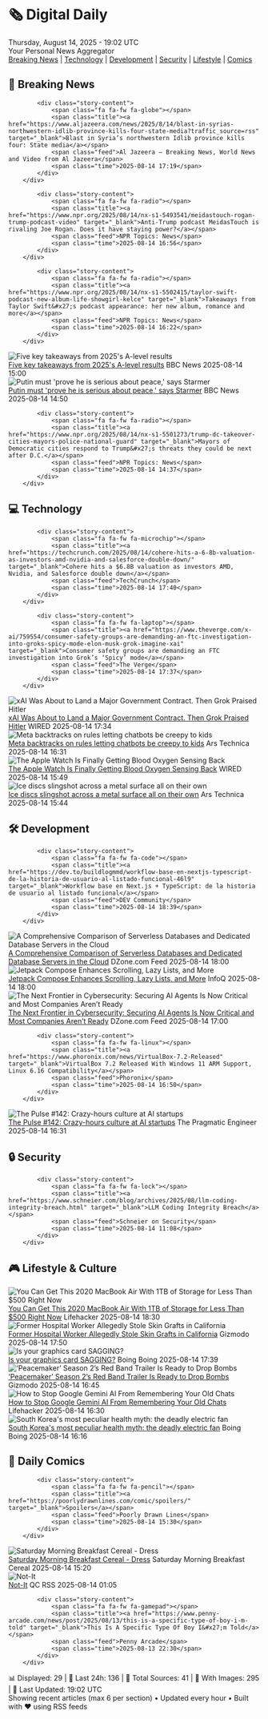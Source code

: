 <!-- Processing 54 RSS feeds at 2025-08-14 19:02:24 UTC -->
<!-- Processing: XKCD -->
<!-- Processing: Garfield -->
<!-- Processing: Cyanide & Happiness -->
<!-- Processing: Questionable Content -->
<!-- Processing: CNN Breaking News -->
<!-- Processing: BBC Breaking News -->
<!-- Processing: CBC News -->
<!-- Error processing https://rss.cbc.ca/lineup/topstories.xml: The read operation timed out -->
<!-- Processing: Associated Press Breaking -->
<!-- Processing: Guardian World News -->
<!-- Processing: Ars Technica -->
<!-- Processing: WIRED -->
<!-- Processing: Slashdot -->
<!-- Processing: Dev.to -->
<!-- Processing: StackOverflow Blog -->
<!-- Processing: Phoronix Linux News -->
<!-- Processing: It's FOSS -->
<!-- Processing: Red Hat Blog -->
<!-- Processing: InfoQ -->
<!-- Processing: DZone -->
<!-- Processing: Martin Fowler -->
<!-- Processing: Coding Horror -->
<!-- Processing: Lifehacker -->
<!-- Processing: Krebs on Security -->
<!-- Generated 9 new posts out of 23 feeds processed -->
<div class="newspaper-header">
    <h1 class="newspaper-title">🗞️ Digital Daily</h1>
    <div class="newspaper-date">Thursday, August 14, 2025 - 19:02 UTC</div>
    <div class="newspaper-subtitle">Your Personal News Aggregator</div>
</div>

<div class="newspaper-nav">
    <a href="#breaking">Breaking News</a> |
    <a href="#tech">Technology</a> |
    <a href="#dev">Development</a> |
    <a href="#security">Security</a> |
    <a href="#lifestyle">Lifestyle</a> |
    <a href="#webcomics">Comics</a>
</div>

<div class="news-section breaking-news" id="breaking">
<h2 class="section-header">🚨 Breaking News</h2>
<div class="stories-container">
<div class="story">
            
            <div class="story-content">
                <span class="fa fa-fw fa-globe"></span>
                <span class="title"><a href="https://www.aljazeera.com/news/2025/8/14/blast-in-syrias-northwestern-idlib-province-kills-four-state-media?traffic_source=rss" target="_blank">Blast in Syria’s northwestern Idlib province kills four: State media</a></span>
                <span class="feed">Al Jazeera – Breaking News, World News and Video from Al Jazeera</span>
                <span class="time">2025-08-14 17:19</span>
            </div>
        </div>
<div class="story">
            
            <div class="story-content">
                <span class="fa fa-fw fa-radio"></span>
                <span class="title"><a href="https://www.npr.org/2025/08/14/nx-s1-5493541/meidastouch-rogan-trump-podcast-video" target="_blank">Anti-Trump podcast MeidasTouch is rivaling Joe Rogan. Does it have staying power?</a></span>
                <span class="feed">NPR Topics: News</span>
                <span class="time">2025-08-14 16:56</span>
            </div>
        </div>
<div class="story">
            
            <div class="story-content">
                <span class="fa fa-fw fa-radio"></span>
                <span class="title"><a href="https://www.npr.org/2025/08/14/nx-s1-5502415/taylor-swift-podcast-new-album-life-showgirl-kelce" target="_blank">Takeaways from Taylor Swift&#x27;s podcast appearance: her new album, romance and more</a></span>
                <span class="feed">NPR Topics: News</span>
                <span class="time">2025-08-14 16:22</span>
            </div>
        </div>
<div class="story">
            <img src="https://ichef.bbci.co.uk/ace/standard/240/cpsprodpb/4c34/live/40722b60-791a-11f0-902c-1f79ecbf29bb.jpg" alt="Five key takeaways from 2025&#x27;s A-level results" class="story-image" loading="lazy" onerror="this.style.display='none'">
            <div class="story-content">
                <span class="fa fa-fw fa-flag"></span>
                <span class="title"><a href="https://www.bbc.com/news/articles/cz931kvldg4o?at_medium=RSS&at_campaign=rss" target="_blank">Five key takeaways from 2025&#x27;s A-level results</a></span>
                <span class="feed">BBC News</span>
                <span class="time">2025-08-14 15:00</span>
            </div>
        </div>
<div class="story">
            <img src="https://ichef.bbci.co.uk/ace/standard/240/cpsprodpb/46f6/live/783918c0-7914-11f0-889a-61231d511eb3.png" alt="Putin must &#x27;prove he is serious about peace,&#x27; says Starmer" class="story-image" loading="lazy" onerror="this.style.display='none'">
            <div class="story-content">
                <span class="fa fa-fw fa-earth-americas"></span>
                <span class="title"><a href="https://www.bbc.com/news/articles/cp37vg34g8jo?at_medium=RSS&at_campaign=rss" target="_blank">Putin must &#x27;prove he is serious about peace,&#x27; says Starmer</a></span>
                <span class="feed">BBC News</span>
                <span class="time">2025-08-14 14:50</span>
            </div>
        </div>
<div class="story">
            
            <div class="story-content">
                <span class="fa fa-fw fa-radio"></span>
                <span class="title"><a href="https://www.npr.org/2025/08/14/nx-s1-5501273/trump-dc-takeover-cities-mayors-police-national-guard" target="_blank">Mayors of Democratic cities respond to Trump&#x27;s threats they could be next after D.C.</a></span>
                <span class="feed">NPR Topics: News</span>
                <span class="time">2025-08-14 14:37</span>
            </div>
        </div>
</div>
</div>
<div class="news-section tech-news" id="tech">
<h2 class="section-header">💻 Technology</h2>
<div class="stories-container">
<div class="story">
            
            <div class="story-content">
                <span class="fa fa-fw fa-microchip"></span>
                <span class="title"><a href="https://techcrunch.com/2025/08/14/cohere-hits-a-6-8b-valuation-as-investors-amd-nvidia-and-salesforce-double-down/" target="_blank">Cohere hits a $6.8B valuation as investors AMD, Nvidia, and Salesforce double down</a></span>
                <span class="feed">TechCrunch</span>
                <span class="time">2025-08-14 17:40</span>
            </div>
        </div>
<div class="story">
            
            <div class="story-content">
                <span class="fa fa-fw fa-laptop"></span>
                <span class="title"><a href="https://www.theverge.com/x-ai/759554/consumer-safety-groups-are-demanding-an-ftc-investigation-into-groks-spicy-mode-elon-musk-grok-imagine-xai" target="_blank">Consumer safety groups are demanding an FTC investigation into Grok’s ‘Spicy’ mode</a></span>
                <span class="feed">The Verge</span>
                <span class="time">2025-08-14 17:37</span>
            </div>
        </div>
<div class="story">
            <img src="https://media.wired.com/photos/689e1b0baae93d4e6ed6635c/master/pass/Inside-Scramble-Get-AI-Into-US-Gov-Politics-AP23362616472935.jpg" alt="xAI Was About to Land a Major Government Contract. Then Grok Praised Hitler" class="story-image" loading="lazy" onerror="this.style.display='none'">
            <div class="story-content">
                <span class="fa fa-fw fa-bolt"></span>
                <span class="title"><a href="https://www.wired.com/story/xai-grok-government-contract-hitler/" target="_blank">xAI Was About to Land a Major Government Contract. Then Grok Praised Hitler</a></span>
                <span class="feed">WIRED</span>
                <span class="time">2025-08-14 17:34</span>
            </div>
        </div>
<div class="story">
            <img src="https://cdn.arstechnica.net/wp-content/uploads/2025/08/GettyImages-1262115345-500x500-1755186090.jpg" alt="Meta backtracks on rules letting chatbots be creepy to kids" class="story-image" loading="lazy" onerror="this.style.display='none'">
            <div class="story-content">
                <span class="fa fa-fw fa-cog"></span>
                <span class="title"><a href="https://arstechnica.com/tech-policy/2025/08/meta-backtracks-on-rules-letting-chatbots-be-creepy-to-kids/" target="_blank">Meta backtracks on rules letting chatbots be creepy to kids</a></span>
                <span class="feed">Ars Technica</span>
                <span class="time">2025-08-14 16:31</span>
            </div>
        </div>
<div class="story">
            <img src="https://media.wired.com/photos/689e02a625b63dd1a35cf2ee/master/pass/apple-watch-blood-pressure-gear-2215389016.jpg" alt="The Apple Watch Is Finally Getting Blood Oxygen Sensing Back" class="story-image" loading="lazy" onerror="this.style.display='none'">
            <div class="story-content">
                <span class="fa fa-fw fa-bolt"></span>
                <span class="title"><a href="https://www.wired.com/story/apple-watch-blood-oxygen-sensing-is-back/" target="_blank">The Apple Watch Is Finally Getting Blood Oxygen Sensing Back</a></span>
                <span class="feed">WIRED</span>
                <span class="time">2025-08-14 15:49</span>
            </div>
        </div>
<div class="story">
            <img src="https://cdn.arstechnica.net/wp-content/uploads/2025/08/icemoves1-500x500.jpg" alt="Ice discs slingshot across a metal surface all on their own" class="story-image" loading="lazy" onerror="this.style.display='none'">
            <div class="story-content">
                <span class="fa fa-fw fa-cog"></span>
                <span class="title"><a href="https://arstechnica.com/science/2025/08/ice-discs-slingshot-across-a-metal-surface-all-on-their-own/" target="_blank">Ice discs slingshot across a metal surface all on their own</a></span>
                <span class="feed">Ars Technica</span>
                <span class="time">2025-08-14 15:44</span>
            </div>
        </div>
</div>
</div>
<div class="news-section dev-news" id="dev">
<h2 class="section-header">🛠️ Development</h2>
<div class="stories-container">
<div class="story">
            
            <div class="story-content">
                <span class="fa fa-fw fa-code"></span>
                <span class="title"><a href="https://dev.to/buildlogmmd/workflow-base-en-nextjs-typescript-de-la-historia-de-usuario-al-listado-funcional-46l9" target="_blank">Workflow base en Next.js + TypeScript: de la historia de usuario al listado funcional</a></span>
                <span class="feed">DEV Community</span>
                <span class="time">2025-08-14 18:39</span>
            </div>
        </div>
<div class="story">
            <img src="https://dz2cdn1.dzone.com/thumbnail?fid=18559237&w=600" alt="A Comprehensive Comparison of Serverless Databases and Dedicated Database Servers in the Cloud" class="story-image" loading="lazy" onerror="this.style.display='none'">
            <div class="story-content">
                <span class="fa fa-fw fa-newspaper"></span>
                <span class="title"><a href="https://dzone.com/articles/a-comprehensive-comparison-of-serverless-databases" target="_blank">A Comprehensive Comparison of Serverless Databases and Dedicated Database Servers in the Cloud</a></span>
                <span class="feed">DZone.com Feed</span>
                <span class="time">2025-08-14 18:00</span>
            </div>
        </div>
<div class="story">
            <img src="https://res.infoq.com/news/2025/08/jetpack-compose-august-2025/en/headerimage/jetpack-compose1-2-1755191160585.jpeg" alt="Jetpack Compose Enhances Scrolling, Lazy Lists, and More" class="story-image" loading="lazy" onerror="this.style.display='none'">
            <div class="story-content">
                <span class="fa fa-fw fa-info-circle"></span>
                <span class="title"><a href="https://www.infoq.com/news/2025/08/jetpack-compose-august-2025/?utm_campaign=infoq_content&utm_source=infoq&utm_medium=feed&utm_term=global" target="_blank">Jetpack Compose Enhances Scrolling, Lazy Lists, and More</a></span>
                <span class="feed">InfoQ</span>
                <span class="time">2025-08-14 18:00</span>
            </div>
        </div>
<div class="story">
            <img src="https://dz2cdn1.dzone.com/thumbnail?fid=18559186&w=600" alt="The Next Frontier in Cybersecurity: Securing AI Agents Is Now Critical and Most Companies Aren’t Ready" class="story-image" loading="lazy" onerror="this.style.display='none'">
            <div class="story-content">
                <span class="fa fa-fw fa-newspaper"></span>
                <span class="title"><a href="https://dzone.com/articles/ai-agent-security-framework" target="_blank">The Next Frontier in Cybersecurity: Securing AI Agents Is Now Critical and Most Companies Aren’t Ready</a></span>
                <span class="feed">DZone.com Feed</span>
                <span class="time">2025-08-14 17:00</span>
            </div>
        </div>
<div class="story">
            
            <div class="story-content">
                <span class="fa fa-fw fa-linux"></span>
                <span class="title"><a href="https://www.phoronix.com/news/VirtualBox-7.2-Released" target="_blank">VirtualBox 7.2 Released With Windows 11 ARM Support, Linux 6.16 Compatibility</a></span>
                <span class="feed">Phoronix</span>
                <span class="time">2025-08-14 16:50</span>
            </div>
        </div>
<div class="story">
            <img src="https://substack-post-media.s3.amazonaws.com/public/images/81006632-dc65-4db1-8564-e5b2bcc131d8_420x300.png" alt="The Pulse #142: Crazy-hours culture at AI startups" class="story-image" loading="lazy" onerror="this.style.display='none'">
            <div class="story-content">
                <span class="fa fa-fw fa-wrench"></span>
                <span class="title"><a href="https://newsletter.pragmaticengineer.com/p/the-pulse-142" target="_blank">The Pulse #142: Crazy-hours culture at AI startups</a></span>
                <span class="feed">The Pragmatic Engineer</span>
                <span class="time">2025-08-14 16:31</span>
            </div>
        </div>
</div>
</div>
<div class="news-section security-news" id="security">
<h2 class="section-header">🔒 Security</h2>
<div class="stories-container">
<div class="story">
            
            <div class="story-content">
                <span class="fa fa-fw fa-lock"></span>
                <span class="title"><a href="https://www.schneier.com/blog/archives/2025/08/llm-coding-integrity-breach.html" target="_blank">LLM Coding Integrity Breach</a></span>
                <span class="feed">Schneier on Security</span>
                <span class="time">2025-08-14 11:08</span>
            </div>
        </div>
</div>
</div>
<div class="news-section lifestyle-news" id="lifestyle">
<h2 class="section-header">🎮 Lifestyle & Culture</h2>
<div class="stories-container">
<div class="story">
            <img src="https://lifehacker.com/imagery/articles/01K1Z37E3HAFG4SG23FFWX7FS9/hero-image.png" alt="You Can Get This 2020 MacBook Air With 1TB of Storage for Less Than $500 Right Now" class="story-image" loading="lazy" onerror="this.style.display='none'">
            <div class="story-content">
                <span class="fa fa-fw fa-life-ring"></span>
                <span class="title"><a href="https://lifehacker.com/tech/2020-macbook-air-1tb-stacksocial-sale?utm_medium=RSS" target="_blank">You Can Get This 2020 MacBook Air With 1TB of Storage for Less Than $500 Right Now</a></span>
                <span class="feed">Lifehacker</span>
                <span class="time">2025-08-14 18:30</span>
            </div>
        </div>
<div class="story">
            <img src="https://gizmodo.com/app/uploads/2025/08/skin-grafts.jpg" alt="Former Hospital Worker Allegedly Stole Skin Grafts in California" class="story-image" loading="lazy" onerror="this.style.display='none'">
            <div class="story-content">
                <span class="fa fa-fw fa-computer"></span>
                <span class="title"><a href="https://gizmodo.com/former-hospital-worker-allegedly-stole-skin-grafts-in-california-2000643125" target="_blank">Former Hospital Worker Allegedly Stole Skin Grafts in California</a></span>
                <span class="feed">Gizmodo</span>
                <span class="time">2025-08-14 17:50</span>
            </div>
        </div>
<div class="story">
            <img src="https://i0.wp.com/boingboing.net/wp-content/uploads/2025/08/Photo-Mrzeldaootfan-on-Reddit.jpg?fit=1080%2C712&amp;quality=60&amp;ssl=1" alt="Is your graphics card SAGGING?" class="story-image" loading="lazy" onerror="this.style.display='none'">
            <div class="story-content">
                <span class="fa fa-fw fa-arrow-right"></span>
                <span class="title"><a href="https://boingboing.net/2025/08/14/is-your-graphics-card-sagging.html" target="_blank">Is your graphics card SAGGING?</a></span>
                <span class="feed">Boing Boing</span>
                <span class="time">2025-08-14 17:39</span>
            </div>
        </div>
<div class="story">
            <img src="https://gizmodo.com/app/uploads/2025/08/Peacemaker-HBO-Max.jpg" alt="‘Peacemaker’ Season 2’s Red Band Trailer Is Ready to Drop Bombs" class="story-image" loading="lazy" onerror="this.style.display='none'">
            <div class="story-content">
                <span class="fa fa-fw fa-computer"></span>
                <span class="title"><a href="https://gizmodo.com/peacemaker-season-2-red-band-trailer-james-gunn-john-cena-2000643101" target="_blank">‘Peacemaker’ Season 2’s Red Band Trailer Is Ready to Drop Bombs</a></span>
                <span class="feed">Gizmodo</span>
                <span class="time">2025-08-14 16:45</span>
            </div>
        </div>
<div class="story">
            <img src="https://lifehacker.com/imagery/articles/01K2M7QCG63166V6EY1NJMSA57/hero-image.jpg" alt="How to Stop Google Gemini AI From Remembering Your Old Chats" class="story-image" loading="lazy" onerror="this.style.display='none'">
            <div class="story-content">
                <span class="fa fa-fw fa-life-ring"></span>
                <span class="title"><a href="https://lifehacker.com/tech/how-to-stop-google-gemini-ai-from-remembering-your-old-chats?utm_medium=RSS" target="_blank">How to Stop Google Gemini AI From Remembering Your Old Chats</a></span>
                <span class="feed">Lifehacker</span>
                <span class="time">2025-08-14 16:30</span>
            </div>
        </div>
<div class="story">
            <img src="https://i0.wp.com/boingboing.net/wp-content/uploads/2025/08/Korean_fans_closeup.jpg?fit=1200%2C786&amp;quality=60&amp;ssl=1" alt="South Korea&#x27;s most peculiar health myth: the deadly electric fan" class="story-image" loading="lazy" onerror="this.style.display='none'">
            <div class="story-content">
                <span class="fa fa-fw fa-arrow-right"></span>
                <span class="title"><a href="https://boingboing.net/2025/08/14/south-koreas-most-peculiar-health-myth-the-deadly-electric-fan.html" target="_blank">South Korea&#x27;s most peculiar health myth: the deadly electric fan</a></span>
                <span class="feed">Boing Boing</span>
                <span class="time">2025-08-14 16:16</span>
            </div>
        </div>
</div>
</div>
<div class="news-section webcomics-section" id="webcomics">
<h2 class="section-header">🎨 Daily Comics</h2>
<div class="stories-container">
<div class="story">
            
            <div class="story-content">
                <span class="fa fa-fw fa-pencil"></span>
                <span class="title"><a href="https://poorlydrawnlines.com/comic/spoilers/" target="_blank">Spoilers</a></span>
                <span class="feed">Poorly Drawn Lines</span>
                <span class="time">2025-08-14 15:30</span>
            </div>
        </div>
<div class="story">
            <img src="https://www.smbc-comics.com/comics/1754968847-20250814.png" alt="Saturday Morning Breakfast Cereal - Dress" class="story-image" loading="lazy" onerror="this.style.display='none'">
            <div class="story-content">
                <span class="fa fa-fw fa-smile"></span>
                <span class="title"><a href="https://www.smbc-comics.com/comic/dress" target="_blank">Saturday Morning Breakfast Cereal - Dress</a></span>
                <span class="feed">Saturday Morning Breakfast Cereal</span>
                <span class="time">2025-08-14 15:20</span>
            </div>
        </div>
<div class="story">
            <img src="http://www.questionablecontent.net/comics/5635.png" alt="Not-It" class="story-image" loading="lazy" onerror="this.style.display='none'">
            <div class="story-content">
                <span class="fa fa-fw fa-music"></span>
                <span class="title"><a href="http://questionablecontent.net/view.php?comic=5635" target="_blank">Not-It</a></span>
                <span class="feed">QC RSS</span>
                <span class="time">2025-08-14 01:05</span>
            </div>
        </div>
<div class="story">
            
            <div class="story-content">
                <span class="fa fa-fw fa-gamepad"></span>
                <span class="title"><a href="https://www.penny-arcade.com/news/post/2025/08/13/this-is-a-specific-type-of-boy-i-m-told" target="_blank">This Is A Specific Type Of Boy I&#x27;m Told</a></span>
                <span class="feed">Penny Arcade</span>
                <span class="time">2025-08-13 22:30</span>
            </div>
        </div>
</div>
</div>

<div class="newspaper-footer">
    <div class="stats">
        📊 Displayed: 29 | 📅 Last 24h: 136 | 📡 Total Sources: 41 | 📸 With Images: 295 |
        🔄 Last Updated: 19:02 UTC
    </div>
    <div class="footer-note">
        Showing recent articles (max 6 per section) • Updated every hour • Built with ❤️ using RSS feeds
    </div>
</div>
